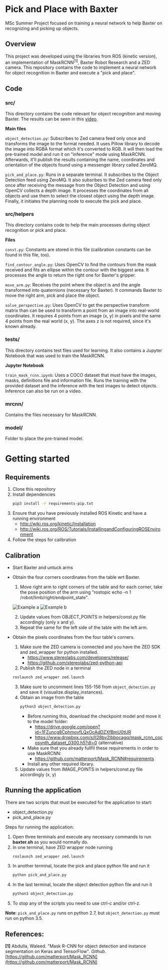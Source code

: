 # Pick and Place with Baxter
MSc Summer Project focused on training a neural network to help Baxter on recognizing and picking up objects.

## Overview
This project was developed using the libraries from ROS (kinetic version), an implementation of MaskRCNN<sup>[1]</sup>, Baxter Robot Research and a ZED camera. This repository contains the code to implement a neural network for object recognition in Baxter and execute a "pick and place".

## Code
### src/
This directory contains the code relevant for object recognition and moving Baxter. The results can be seen in this [video](
https://drive.google.com/open?id=1-OxU4u6b8uU-HMpl7ZBVf1AdtI8kVSbB).

**Main files**

`object_detection.py`: Subscribes to Zed camera feed only once and transforms the image to the format needed. It uses Pillow library to decode the image into RGBA format which it's converted to RGB. It will then load the pre-trained model and run it on "inference" mode using MaskRCNN. Afterwards, it'll publish the results containing the name, coordinates and orientation of the objects found using a messenger library called ZeroMQ.

`pick_and_place.py`: Runs in a separate terminal. It subscribes to the Object Detection feed using ZeroMQ. It also subsribes to the Zed camera feed only once after receiving the message from the Object Detection and using OpenCV collects a depth image. It processes the coordinates from all objects and use them to select the closest object using the depth image. Finally, it initiates the planning node to execute the pick and place.

### src/helpers
This directory contains code to help the main processes during object recognition or pick and place.

**Files**

`const.py`: Constants are stored in this file (calibration constants can be found in this file, too). 

`find_contour_angle.py`: Uses OpenCV to find the contours from the mask received and fits an ellipse within the contour with the biggest area. It processes the angle to return the right one for Baxter's gripper.

`move_arm.py`: Receives the point where the object is and the angle transformed into quaternions (necessary for Baxter). It commands Baxter to move the right arm, pick and place the object.

`solve_perspective.py`: Uses OpenCV to get the perspective transform matrix than can be used to transform a point from an image into real-world coordinates. It requires 4 points from an image (x, y) in pixels and the same 4 points from the real world (x, y). The axes z is not required, since it's known already.

### tests/
This directory contains test files used for learning. It also contains a Jupyter Notebook that was used to train the MaskRCNN. 

**Jupyter Notebook**

`train_mask_rcnn.ipynb`: Uses a COCO dataset that must have the images, masks, definitions file and information file. Runs the training with the provided dataset and the inference with the test images to detect objects. Inference can also be run on a video. 

### mrcnn/
Contains the files necessary for MaskRCNN.

### model/
Folder to place the pre-trained model.

# Getting started
## Requirements

1. Clone this repository
2. Install dependencies
    ```bash
   pip3 install -r requirements-pip.txt
   ```
3. Ensure that you have previously installed ROS Kinetic and have a running environment
    - http://wiki.ros.org/kinetic/Installation
    - http://wiki.ros.org/ROS/Tutorials/InstallingandConfiguringROSEnvironment
4. Follow the steps for calibration

## Calibration 
- Start Baxter and untuck arms
- Obtain the four corners coordinates from the table wrt Baxter.
    1. Move right arm to right corners of the table and for each corner, take the pose position of the arm using "rostopic echo -n 1 /robot/limb/right/endpoint_state".
    
    ![Example a](https://github.com/mrtonks/pick_n_place/blob/master/tests/images_calibration/corner_a.jpg)
    ![Example b](https://github.com/mrtonks/pick_n_place/blob/master/tests/images_calibration/corner_b.jpg)
    
    2. Update values from OBJECT_POINTS in helpers/const.py file accordingly (only x and y).
    3. Repeat the same for the left side of the table with the left arm.
- Obtain the pixels coordinates from the four table's corners.
    1. Make sure the ZED camera is connected and you have the ZED SDK and zed_wrapper for python installed.
        - https://www.stereolabs.com/developers/release/
        - https://github.com/stereolabs/zed-python-api 
    2. Publish the ZED node in a terminal 
    ```bash
    roslaunch zed_wrapper zed.launch
    ```
    3. Make sure to uncomment lines 155-156 from `object_detection.py` and save it (visualize.display_instances).
    4. Obtain an image from the table
        ```bash
        python3 object_detection.py
        ```
        - Before running this, download the checkpoint model and move it to the model folder: 
            - https://drive.google.com/open?id=1FZuncg8CphmovfLQxOcAdDZXfBmU0tUR
            - https://www.dropbox.com/s/ll28by2lbbocagq/mask_rcnn_cocosynth_dataset_0300.h5?dl=0 (alternative)
        - Make sure that you already fullfil these requirements in order to use MaskRCNN:
            - https://github.com/matterport/Mask_RCNN#requirements
        - Install any other required library.
    5. Update values from IMAGE_POINTS in helpers/const.py file accordingly (x, y)

## Running the application
There are two scripts that must be executed for the application to start:
- object_detection.py
- pick_and_place.py

Steps for running the application:
1. Open three terminals and execute any necessary commands to run **baxter.sh** as you would normally do.
2. In one terminal, have ZED wrapper node running
    ```bash
    roslaunch zed_wrapper zed.launch
    ```
3. In another terminal, locate the pick and place python file and run it
    ```bash
    python pick_and_place.py
    ```
4. In the last terminal, locate the object detection python file and run it 
    ```bash
    python3 object_detection.py
    ```
5. To stop any of the scripts you need to use ctrl-c and/or ctrl-z.

**Note**: `pick_and_place.py` runs on python 2.7, but `object_detection.py` must run on python 3.5. 

## References:
**[1]** Abdulla, Waleed. "Mask R-CNN for object detection and instance segmentation on Keras and TensorFlow". _Github_.  [https://github.com/matterport/Mask_RCNN](https://github.com/matterport/Mask_RCNN)

